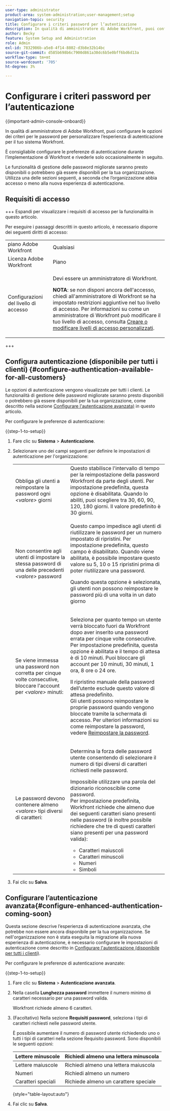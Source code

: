 ```yaml
---
user-type: administrator
product-area: system-administration;user-management;setup
navigation-topic: security
title: Configurare i criteri password per l’autenticazione
description: In qualità di amministratore di Adobe Workfront, puoi configurare le opzioni dei criteri per le password per personalizzare l’esperienza di autenticazione per il tuo sistema Workfront.
author: Becky
feature: System Setup and Administration
role: Admin
exl-id: 7832986b-a5e8-4f14-8802-d3b8e32b14bc
source-git-commit: d585b698b6c7900d861a30dc6b5e0bff6bd6d13a
workflow-type: tm+mt
source-wordcount: '705'
ht-degree: 3%

---
```


# Configurare i criteri password per l’autenticazione

{{important-admin-console-onboard}}

In qualità di amministratore di Adobe Workfront, puoi configurare le opzioni dei criteri per le password per personalizzare l’esperienza di autenticazione per il tuo sistema Workfront.

È consigliabile configurare le preferenze di autenticazione durante l’implementazione di Workfront e rivederle solo occasionalmente in seguito.

Le funzionalità di gestione delle password migliorate saranno presto disponibili o potrebbero già essere disponibili per la tua organizzazione. Utilizza una delle sezioni seguenti, a seconda che l’organizzazione abbia accesso o meno alla nuova esperienza di autenticazione.

## Requisiti di accesso

+++ Espandi per visualizzare i requisiti di accesso per la funzionalità in questo articolo.

Per eseguire i passaggi descritti in questo articolo, è necessario disporre dei seguenti diritti di accesso:

<table style="table-layout:auto"> 
 <col> 
 <col> 
 <tbody> 
  <tr> 
   <td role="rowheader">piano Adobe Workfront</td> 
   <td>Qualsiasi</td> 
  </tr> 
  <tr> 
   <td role="rowheader">Licenza Adobe Workfront</td> 
   <td>Piano</td> 
  </tr> 
  <tr> 
   <td role="rowheader">Configurazioni del livello di accesso</td> 
   <td> <p>Devi essere un amministratore di Workfront.</p> <p><b>NOTA</b>: se non disponi ancora dell'accesso, chiedi all'amministratore di Workfront se ha impostato restrizioni aggiuntive nel tuo livello di accesso. Per informazioni su come un amministratore di Workfront può modificare il tuo livello di accesso, consulta <a href="../../../administration-and-setup/add-users/configure-and-grant-access/create-modify-access-levels.md" class="MCXref xref">Creare o modificare livelli di accesso personalizzati</a>.</p> </td> 
  </tr> 
 </tbody> 
</table>

+++

## Configura autenticazione (disponibile per tutti i clienti) {#configure-authentication-available-for-all-customers}

Le opzioni di autenticazione vengono visualizzate per tutti i clienti. Le funzionalità di gestione delle password migliorate saranno presto disponibili o potrebbero già essere disponibili per la tua organizzazione, come descritto nella sezione [Configurare l&#39;autenticazione avanzata)](#configure-enhanced-authentication-coming-soon) in questo articolo.

Per configurare le preferenze di autenticazione:

{{step-1-to-setup}}

1. Fare clic su **Sistema** > **Autenticazione**.

1. Selezionare uno dei campi seguenti per definire le impostazioni di autenticazione per l&#39;organizzazione:

   <table style="table-layout:auto"> 
    <col> 
    <col> 
    <tbody> 
     <tr> 
      <td role="rowheader">Obbliga gli utenti a reimpostare la password ogni <em>&lt;valore&gt;</em> giorni</td> 
      <td>Questo stabilisce l'intervallo di tempo per la reimpostazione della password Workfront da parte degli utenti. Per impostazione predefinita, questa opzione è disabilitata. Quando lo abiliti, puoi scegliere tra 30, 60, 90, 120, 180 giorni. Il valore predefinito è 30 giorni.</td> 
     </tr> 
     <tr> 
      <td role="rowheader">Non consentire agli utenti di impostare la stessa password di una delle precedenti <em>&lt;valore&gt;</em> password</td> 
      <td> <p>Questo campo impedisce agli utenti di riutilizzare le password per un numero impostato di ripristini. Per impostazione predefinita, questo campo è disabilitato. Quando viene abilitata, è possibile impostare questo valore su 5, 10 o 15 ripristini prima di poter riutilizzare una password.</p> <p>Quando questa opzione è selezionata, gli utenti non possono reimpostare le password più di una volta in un dato giorno</p> </td> 
     </tr> 
     <tr> 
      <td role="rowheader">Se viene immessa una password non corretta per cinque volte consecutive, bloccare l'account per <em>&lt;valore&gt;</em> minuti: </td> 
      <td> <p>Seleziona per quanto tempo un utente verrà bloccato fuori da Workfront dopo aver inserito una password errata per cinque volte consecutive. Per impostazione predefinita, questa opzione è abilitata e il tempo di attesa è di 10 minuti. Puoi bloccare gli account per 10 minuti, 30 minuti, 1 ora, 8 ore o 24 ore. </p> <p>Il ripristino manuale della password dell’utente esclude questo valore di attesa predefinito. <br>Gli utenti possono reimpostare le proprie password quando vengono bloccate tramite la schermata di accesso. Per ulteriori informazioni su come reimpostare la password, vedere <a href="../../../workfront-basics/manage-your-account-and-profile/managing-your-workfront-account/reset-your-password.md" class="MCXref xref">Reimpostare la password</a>.</p> </td> 
     </tr> 
     <tr> 
      <td role="rowheader">Le password devono contenere almeno <em>&lt;valore&gt;</em> tipi diversi di caratteri:</td> 
      <td> <p>Determina la forza delle password utente consentendo di selezionare il numero di tipi diversi di caratteri richiesti nelle password.</p> <p>Impossibile utilizzare una parola del dizionario riconoscibile come password.<br>Per impostazione predefinita, Workfront richiede che almeno due dei seguenti caratteri siano presenti nelle password (è inoltre possibile richiedere che tre di questi caratteri siano presenti per una password valida): </p> 
       <ul> 
        <li>Caratteri maiuscoli</li> 
        <li>Caratteri minuscoli</li> 
        <li>Numeri</li> 
        <li>Simboli</li> 
       </ul> </td> 
     </tr> 
    </tbody> 
   </table>

1. Fai clic su **Salva**.

## Configurare l’autenticazione avanzata{#configure-enhanced-authentication-coming-soon}

Questa sezione descrive l’esperienza di autenticazione avanzata, che potrebbe non essere ancora disponibile per la tua organizzazione. Se nell&#39;organizzazione non è stata eseguita la migrazione alla nuova esperienza di autenticazione, è necessario configurare le impostazioni di autenticazione come descritto in [Configurare l&#39;autenticazione (disponibile per tutti i clienti)](#configure-authentication-available-for-all-customers).

Per configurare le preferenze di autenticazione avanzate:

{{step-1-to-setup}}

1. Fare clic su **Sistema** > **Autenticazione avanzata**.
1. Nella casella **Lunghezza password** immettere il numero minimo di caratteri necessario per una password valida.

   Workfront richiede almeno 6 caratteri.

1. (Facoltativo) Nella sezione **Requisiti password**, seleziona i tipi di caratteri richiesti nelle password utente.

   È possibile aumentare il numero di password utente richiedendo uno o tutti i tipi di caratteri nella sezione Requisito password. Sono disponibili le seguenti opzioni:

   | Lettere minuscole | Richiedi almeno una lettera minuscola |
   |---|---|
   | Lettere maiuscole | Richiedi almeno una lettera maiuscola |
   | Numeri | Richiedi almeno un numero |
   | Caratteri speciali | Richiede almeno un carattere speciale |

   {style="table-layout:auto"}

1. Fai clic su **Salva**.
